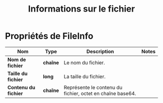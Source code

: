 ﻿---
title: Informations sur le fichier
second_title: Documen
linktitle: Informations sur le fichier
type: docs
url: /fr/file-info/
keywords: File Information
description: Aspose.Cells Cloud REST API prend en charge l'extraction de fichiers Excel vers différents formats. Le SDK prend en charge différents langages de développement, notamment Android, C#, Go, Java, NodeJS, Perl, PHP, Python, Ruby et Swift.
weight: 79
kwords: Excel, Office Cloud, REST API, Tableur, PDF, CSV, Json, Markdown, Options d'enregistrement
---
# Propriétés de FileInfo

Nom | Type | Description | Notes
------------ | ------------- | ------------- | -------------
**Nom de fichier** | **chaîne** | Le nom du fichier. |
**Taille du fichier** | **long** | La taille du fichier. |
**Contenu du fichier** | **chaîne**|Représente le contenu du fichier, octet en chaîne base64.

